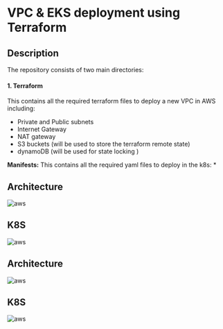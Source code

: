# VPC & EKS deployment using Terraform
## Description
The repository consists of two main directories:
#### 1. Terraform
This contains all the required terraform files to deploy a new VPC in AWS including:
* Private and Public subnets
* Internet Gateway
* NAT gateway
* S3 buckets (will be used to store the terraform remote state)
* dynamoDB (will be used for state locking )


**Manifests:**
This contains all the required yaml files to deploy in the k8s:
* 
## Architecture 

![aws](https://github.com/lefterisALEX/k8s-cicd-demo/blob/master/.images/aws-architecture.png?raw=true)

## K8S

![aws](https://github.com/lefterisALEX/k8s-cicd-demo/blob/master/.images/k8s-svc.png?raw=true)


## Architecture 

![aws](https://github.com/lefterisALEX/k8s-cicd-demo/blob/master/.images/aws-architecture.png?raw=true)

## K8S

![aws](https://github.com/lefterisALEX/k8s-cicd-demo/blob/master/.images/k8s-svc.png?raw=true)
